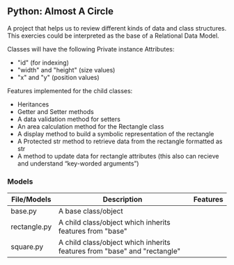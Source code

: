 ## Python: Almost A Circle

A project that helps us to review different kinds of data and class structures.
This exercies could be interpreted as the base of a Relational Data Model.

Classes will have the following Private instance Attributes:

- "id" (for indexing)
- "width" and "height" (size values)
- "x" and "y" (position values)

Features implemented for the child classes:

- Heritances
- Getter and Setter methods
- A data validation method for setters
- An area calculation method for the Rectangle class
- A display method to build a symbolic representation of the rectangle
- A Protected str method to retrieve data from the rectangle formatted as str
- A method to update data for rectangle attributes (this also can recieve and understand “key-worded arguments”)

### Models

| File/Models       | Description                                                               | Features  |
| ----------------- | ------------------------------------------------------------------------- | --------- |
| base.py           | A base class/object                                                       |           |
| rectangle.py      | A child class/object which inherits features from "base"                  |           |
| square.py         | A child class/object which inherits features from "base" and "rectangle"  |           |
